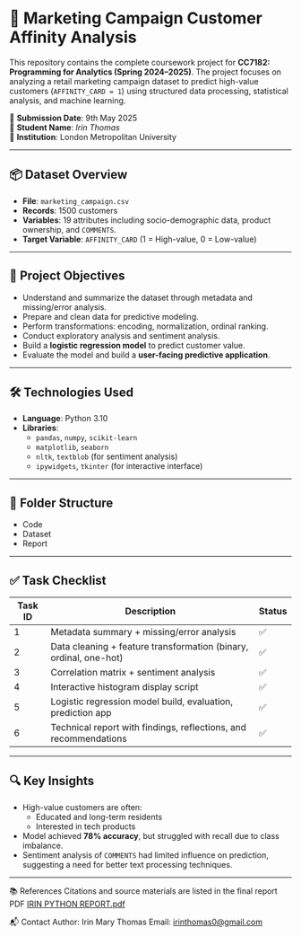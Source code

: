 # 🧠 Marketing Campaign Customer Affinity Analysis

This repository contains the complete coursework project for **CC7182: Programming for Analytics (Spring 2024–2025)**. The project focuses on analyzing a retail marketing campaign dataset to predict high-value customers (`AFFINITY_CARD = 1`) using structured data processing, statistical analysis, and machine learning.

📅 **Submission Date**: 9th May 2025  
👤 **Student Name**: *Irin Thomas*  
🏫 **Institution**: London Metropolitan University

---

## 📦 Dataset Overview

- **File**: `marketing_campaign.csv`
- **Records**: 1500 customers
- **Variables**: 19 attributes including socio-demographic data, product ownership, and `COMMENTS`.
- **Target Variable**: `AFFINITY_CARD` (1 = High-value, 0 = Low-value)

---

## 🎯 Project Objectives

- Understand and summarize the dataset through metadata and missing/error analysis.
- Prepare and clean data for predictive modeling.
- Perform transformations: encoding, normalization, ordinal ranking.
- Conduct exploratory analysis and sentiment analysis.
- Build a **logistic regression model** to predict customer value.
- Evaluate the model and build a **user-facing predictive application**.

---

## 🛠️ Technologies Used

- **Language**: Python 3.10
- **Libraries**:
  - `pandas`, `numpy`, `scikit-learn`
  - `matplotlib`, `seaborn`
  - `nltk`, `textblob` (for sentiment analysis)
  - `ipywidgets`, `tkinter` (for interactive interface)

---

## 📂 Folder Structure

- Code
- Dataset
- Report
---

## ✅ Task Checklist

| Task ID | Description                                                             | Status |
|--------|-------------------------------------------------------------------------|--------|
| 1      | Metadata summary + missing/error analysis                               | ✅     |
| 2      | Data cleaning + feature transformation (binary, ordinal, one-hot)       | ✅     |
| 3      | Correlation matrix + sentiment analysis                                 | ✅     |
| 4      | Interactive histogram display script                                    | ✅     |
| 5      | Logistic regression model build, evaluation, prediction app             | ✅     |
| 6      | Technical report with findings, reflections, and recommendations        | ✅     |

---

## 🔍 Key Insights

- High-value customers are often:
  - Educated and long-term residents
  - Interested in tech products
- Model achieved **78% accuracy**, but struggled with recall due to class imbalance.
- Sentiment analysis of `COMMENTS` had limited influence on prediction, suggesting a need for better text processing techniques.

---
📚 References
Citations and source materials are listed in the final report PDF [IRIN PYTHON REPORT.pdf](https://github.com/Irin-Thomas/Marketing-Campaign-Customer-Analysis/blob/main/Report/IRIN%20%20PYTHON%20REPORT.pdf) 

📬 Contact
Author: Irin Mary Thomas
Email: irinthomas0@gmail.com
